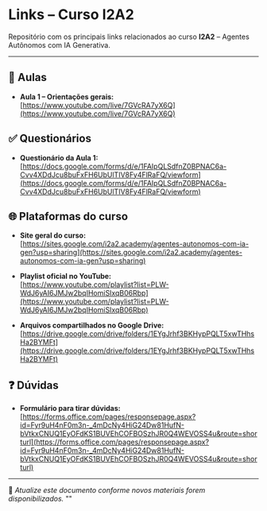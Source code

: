

# Links – Curso I2A2

Repositório com os principais links relacionados ao curso **I2A2** – Agentes Autônomos com IA Generativa.

---

## 🎥 Aulas

- **Aula 1 – Orientações gerais:**  
  [https://www.youtube.com/live/7GVcRA7yX6Q](https://www.youtube.com/live/7GVcRA7yX6Q)

## ✅ Questionários

- **Questionário da Aula 1:**  
  [https://docs.google.com/forms/d/e/1FAIpQLSdfnZ0BPNAC6a-Cvv4XDdJcu8buFxFH6UbUlTIV8Fy4FlRaFQ/viewform](https://docs.google.com/forms/d/e/1FAIpQLSdfnZ0BPNAC6a-Cvv4XDdJcu8buFxFH6UbUlTIV8Fy4FlRaFQ/viewform)

## 🌐 Plataformas do curso

- **Site geral do curso:**  
  [https://sites.google.com/i2a2.academy/agentes-autonomos-com-ia-gen?usp=sharing](https://sites.google.com/i2a2.academy/agentes-autonomos-com-ia-gen?usp=sharing)

- **Playlist oficial no YouTube:**  
  [https://www.youtube.com/playlist?list=PLW-WdJ6yAI6JMJw2bqIHomiSIxqB06Rbp](https://www.youtube.com/playlist?list=PLW-WdJ6yAI6JMJw2bqIHomiSIxqB06Rbp)

- **Arquivos compartilhados no Google Drive:**  
  [https://drive.google.com/drive/folders/1EYgJrhf3BKHypPQLT5xwTHhsHa2BYMFt](https://drive.google.com/drive/folders/1EYgJrhf3BKHypPQLT5xwTHhsHa2BYMFt)

## ❓ Dúvidas

- **Formulário para tirar dúvidas:**  
  [https://forms.office.com/pages/responsepage.aspx?id=Fyr9uH4nF0m3n-_4mDcNy4HiG24Dw81HufN-bVtkxCNUQ1EyOFdKS1BUVEhCOFBOSzhJR0Q4WEVOSS4u&route=shorturl](https://forms.office.com/pages/responsepage.aspx?id=Fyr9uH4nF0m3n-_4mDcNy4HiG24Dw81HufN-bVtkxCNUQ1EyOFdKS1BUVEhCOFBOSzhJR0Q4WEVOSS4u&route=shorturl)

---

📌 *Atualize este documento conforme novos materiais forem disponibilizados.*
""
